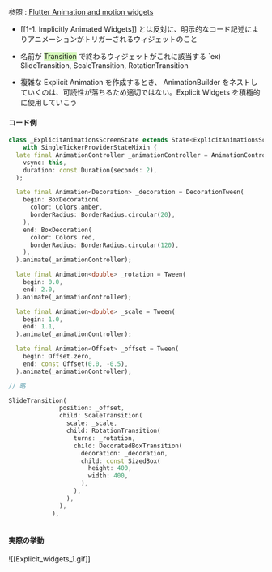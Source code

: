 
参照 : [Flutter Animation and motion widgets](https://docs.flutter.dev/ui/widgets/animation)


- [[1-1. Implicitly Animated Widgets]] とは反対に、明示的なコード記述によりアニメーションがトリガーされるウィジェットのこと

- 名前が <span style="background:#d3f8b6">Transition</span> で終わるウィジェットがこれに該当する
	`ex)  SlideTransition, ScaleTransition, RotationTransition

- 複雑な Explicit Animation を作成するとき、 AnimationBuilder をネストしていくのは、可読性が落ちるため適切ではない。Explicit Widgets を積極的に使用していこう

#### コード例
```dart
class _ExplicitAnimationsScreenState extends State<ExplicitAnimationsScreen>
	with SingleTickerProviderStateMixin {
  late final AnimationController _animationController = AnimationController(
	vsync: this,
	duration: const Duration(seconds: 2),
  );

  late final Animation<Decoration> _decoration = DecorationTween(
	begin: BoxDecoration(
	  color: Colors.amber,
	  borderRadius: BorderRadius.circular(20),
	),
	end: BoxDecoration(
	  color: Colors.red,
	  borderRadius: BorderRadius.circular(120),
	),
  ).animate(_animationController);

  late final Animation<double> _rotation = Tween(
	begin: 0.0,
	end: 2.0,
  ).animate(_animationController);

  late final Animation<double> _scale = Tween(
	begin: 1.0,
	end: 1.1,
  ).animate(_animationController);

  late final Animation<Offset> _offset = Tween(
	begin: Offset.zero,
	end: const Offset(0.0, -0.5),
  ).animate(_animationController);

// 略

SlideTransition(
			  position: _offset,
			  child: ScaleTransition(
				scale: _scale,
				child: RotationTransition(
				  turns: _rotation,
				  child: DecoratedBoxTransition(
					decoration: _decoration,
					child: const SizedBox(
					  height: 400,
					  width: 400,
					),
				  ),
				),
			  ),
			),
	
```

#### 実際の挙動
![[Explicit_widgets_1.gif]]



